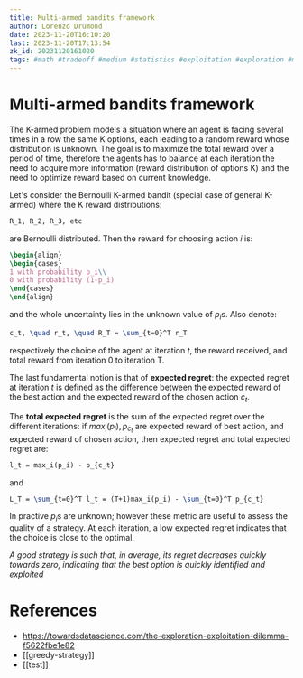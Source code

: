 ```yaml
---
title: Multi-armed bandits framework
author: Lorenzo Drumond
date: 2023-11-20T16:10:20
last: 2023-11-20T17:13:54
zk_id: 20231120161020
tags: #math #tradeoff #medium #statistics #exploitation #exploration #multi_armed #regret #bandits
---
```



# Multi-armed bandits framework
The K-armed problem models a situation where an agent is facing several times in a row the same K options, each leading to a random reward whose distribution is unknown. The goal is to maximize the total reward over a period of time, therefore the agents has to balance at each iteration the need to acquire more information (reward distribution of options K) and the need to optimize reward based on current knowledge.

Let's consider the Bernoulli K-armed bandit (special case of general K-armed) where the K reward distributions:
```latex
R_1, R_2, R_3, etc
```

are Bernoulli distributed. Then the reward for choosing action $i$ is:
```latex
\begin{align}
\begin{cases}
1 with probability p_i\\
0 with probability (1-p_i)
\end{cases}
\end{align}
```

and the whole uncertainty lies in the unknown value of $p_i$s. Also denote:
```latex
c_t, \quad r_t, \quad R_T = \sum_{t=0}^T r_T
```

respectively the choice of the agent at iteration $t$, the reward received, and total reward from iteration 0 to iteration T.

The last fundamental notion is that of __expected regret__: the expected regret at iteration $t$ is defined as the difference between the expected reward of the best action and the expected reward of the chosen action $c_t$.

The __total expected regret__ is the sum of the expected regret over the different iterations: if $max_i(p_i), p_{c_t}$ are expected reward of best action, and expected reward of chosen action, then expected regret and total expected regret are:
```latex
l_t = max_i(p_i) - p_{c_t}
```

and

```latex
L_T = \sum_{t=0}^T l_t = (T+1)max_i(p_i) - \sum_{t=0}^T p_{c_t}
```

In practive $p_i$s are unknown; however these metric are useful to assess the quality of a strategy. At each iteration, a low expected regret indicates that the choice is close to the optimal.

_A good strategy is such that, in average, its regret decreases quickly towards zero, indicating that the best option is quickly identified and exploited_


# References
- https://towardsdatascience.com/the-exploration-exploitation-dilemma-f5622fbe1e82
- [[greedy-strategy]]
- [[test]]
